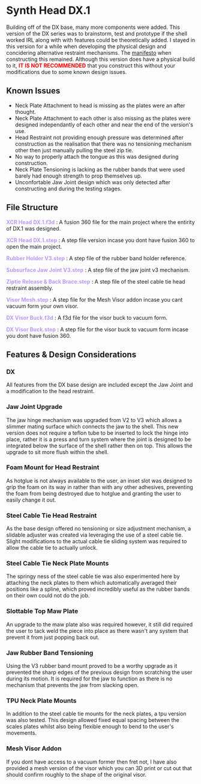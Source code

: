 # Synth Head DX.1
Building off of the DX base, many more components were added. This version of the DX series was to brainstorm, test and prototype if the shell worked IRL along with with features could be theoretically added. I stayed in this version for a while when developing the physical design and concidering alternative restraint mechanisms. The [manifesto](/README.md#synth-head) when constructing this remained. Although this version does have a physical build to it, <strong style='color: #ff0000;'>IT IS NOT RECOMMENDED</strong> that you construct this without your modifications due to some known design issues.

## Known Issues
* Neck Plate Attachment to head is missing as the plates were an after thought.
* Neck Plate Attachment to each other is also missing as the plates were designed independantly of each other and near the end of the version's use.
* Head Restraint not providing enough pressure was determined after construction as the realisation that there was no tensioning mechanism other then just manually pulling the steel zip tie.
* No way to properly attach the tongue as this was designed during construction.
* Neck Plate Tensioning is lacking as the rubber bands that were used barely had enough strength to prop themselves up.
* Unconfortable Jaw Joint design which was only detected after constructing and during the testing stages.

## File Structure
<strong style='color: #bb99ff;'>XCR Head DX.1.f3d</strong> : A fusion 360 file for the main project where the entirity of DX.1 was designed.

<strong style='color: #bb99ff;'>XCR Head DX.1.step</strong> : A step file version incase you dont have fusion 360 to open the main project.

<strong style='color: #bb99ff;'>Rubber Holder V3.step</strong> : A step file of the rubber band holder reference.

<strong style='color: #bb99ff;'>Subsurface Jaw Joint V3.step</strong> : A step file of the jaw joint v3 mechanism.

<strong style='color: #bb99ff;'>Ziptie Release & Back Brace.step</strong> : A step file of the steel cable tie head restraint assembly.

<strong style='color: #bb99ff;'>Visor Mesh.step</strong> : A step file for the Mesh Visor addon incase you cant vacuum form your own visor.

<strong style='color: #bb99ff;'>DX Visor Buck.f3d</strong> : A f3d file for the visor buck to vacuum form.

<strong style='color: #bb99ff;'>DX Visor Buck.step</strong> : A step file for the visor buck to vacuum form incase you dont have fusion 360.

## Features & Design Considerations
### DX
All features from the DX base design are included except the Jaw Joint and a modification to the head restraint.

### Jaw Joint Upgrade
The jaw hinge mechanism was upgraded from V2 to V3 which allows a slimmer mating surface which connects the jaw to the shell. This new version does not require a teflon tube to be inserted to lock the hinge into place, rather it is a press and turn system where the joint is designed to be integrated below the surface of the shell rather then on top. This allows the upgrade to sit more flush within the shell.

### Foam Mount for Head Restraint
As hotglue is not always available to the user, an inset slot was designed to grip the foam on its way in rather than with any other adhesives, preventing the foam from being destroyed due to hotglue and granting the user to easily change it out.

### Steel Cable Tie Head Restraint
As the base design offered no tensioning or size adjustment mechanism, a slidable adjuster was created via leveraging the use of a steel cable tie. Slight modifications to the actual cable tie sliding system was required to allow the cable tie to actually unlock.

### Steel Cable Tie Neck Plate Mounts
The springy ness of the steel cable tie was also experimented here by attaching the neck plates to them which automatically averaged their positions like a spline, which proved incredibly useful as the rubber bands on their own could not do the job.

### Slottable Top Maw Plate
An upgrade to the maw plate also was required however, it still did required the user to tack weld the piece into place as there wasn't any system that prevent it from just popping back out.

### Jaw Rubber Band Tensioning
Using the V3 rubber band mount proved to be a worthy upgrade as it prevented the sharp edges of the previous design from scratching the user during its motion. It is required for the jaw to function as there is no mechanism that prevents the jaw from slacking open.

### TPU Neck Plate Mounts
In addition to the steel cable tie mounts for the neck plates, a tpu version was also tested. This design allowed fixed equal spacing between the scales plates whilst also being flexible enough to bend to the user's movements.

### Mesh Visor Addon
If you dont have access to a vacuum former then fret not, I have also provided a mesh version of the visor which you can 3D print or cut out that should confirm roughly to the shape of the original visor.